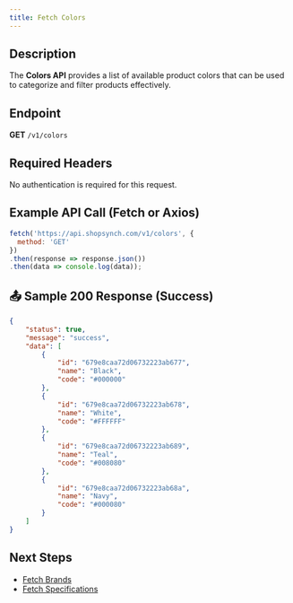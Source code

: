 ```yaml
---
title: Fetch Colors
---
```


##  Description
The **Colors API** provides a list of available product colors that can be used to categorize and filter products effectively.

##  Endpoint
**GET** `/v1/colors`

##  Required Headers
No authentication is required for this request.

##  Example API Call (Fetch or Axios)
```javascript
fetch('https://api.shopsynch.com/v1/colors', {
  method: 'GET'
})
.then(response => response.json())
.then(data => console.log(data));
```

## 📤 Sample 200 Response (Success)
```json
{
    "status": true,
    "message": "success",
    "data": [
        {
            "id": "679e8caa72d06732223ab677",
            "name": "Black",
            "code": "#000000"
        },
        {
            "id": "679e8caa72d06732223ab678",
            "name": "White",
            "code": "#FFFFFF"
        },
        {
            "id": "679e8caa72d06732223ab689",
            "name": "Teal",
            "code": "#008080"
        },
        {
            "id": "679e8caa72d06732223ab68a",
            "name": "Navy",
            "code": "#000080"
        }
    ]
}
```

##  Next Steps
- [Fetch Brands](./brand.md)
- [Fetch Specifications](./specification.md)
